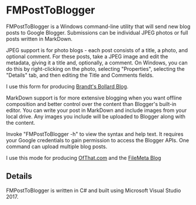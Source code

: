 # FMPostToBlogger

FMPostToBlogger is a Windows command-line utility that will send new blog posts to Google Blogger. Submissions can be individual JPEG photos or full posts written in MarkDown.

JPEG support is for photo blogs - each post consists of a title, a photo, and optional comment. For these posts, take a JPEG image and edit the metadata, giving it a title and, optionally, a comment. On Windows, you can do this by right-clicking on the photo, selecting "Properties", selecting the "Details" tab, and then editing the Title and Comments fields.

I use this form for producing [Brandt's Bollard Blog](https://bollard.brandtredd.com).

MarkDown support is for more extensive blogging when you want offline composition and better control over the content than Blogger's built-in editor. You can write your post in MarkDown and include images from your local drive. Any images you include will be uploaded to Blogger along with the content.

Invoke "FMPostToBlogger -h" to view the syntax and help text. It requires your Google credentials to gain permission to access the Blogger APIs. One command can upload multiple blog posts.

I use this mode for producing [OfThat.com](https://ofthat.com) and the [FileMeta Blog](https://blog.filemeta.org)

## Details

FMPostToBlogger is written in C# and built using Microsoft Visual Studio 2017.